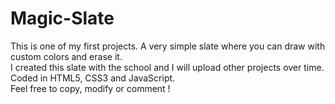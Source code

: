 # Magic-Slate
This is one of my first projects. A very simple slate where you can draw with custom colors and erase it.<br>
I created this slate with the school and I will upload other projects over time.<br>
Coded in HTML5, CSS3 and JavaScript.<br>
Feel free to copy, modify or comment !


